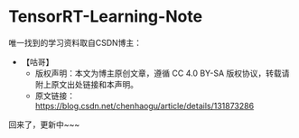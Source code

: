 # TensorRT-Learning-Note
唯一找到的学习资料取自CSDN博主：
* 【咕哥】
  * 版权声明：本文为博主原创文章，遵循 CC 4.0 BY-SA 版权协议，转载请附上原文出处链接和本声明。
  * 原文链接：https://blog.csdn.net/chenhaogu/article/details/131873286

回来了，更新中~~~
